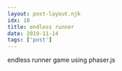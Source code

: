 ```yaml
---
layout: post-layout.njk
idx: 10
title: endless runner
date: 2019-11-14
tags: ['post']
---
```

<!-- Excerpt Start -->
endless runner game using phaser.js
<!-- Excerpt End -->

<style type = "text/css">

@media only screen and (max-width: 600px) {
body {
width:90%
}
}
</style>

<script src = "https://cdnjs.cloudflare.com/ajax/libs/phaser/3.24.1/phaser.min.js"></script>
<script>
let game;

var score = 0;
var scoreText;


// global game options
let gameOptions = {
    platformStartSpeed: 350,
    spawnRange: [150, 300],
    platformSizeRange: [70, 250],
    playerGravity: 900,
    jumpForce: 400,
    playerStartPosition: 200,
    jumps: 2
}

window.onload = function() {

    // object containing configuration options
    let gameConfig = {
        type: Phaser.AUTO,
        width: 1334,
        height: 750,
        scene: playGame,
        backgroundColor: 0xfffbf8,

        // physics settings
        physics: {
            default: "arcade"
        }
    }
    game = new Phaser.Game(gameConfig);
    window.focus();
    resize();
    window.addEventListener("resize", resize, false);
}

// playGame scene
class playGame extends Phaser.Scene{
    constructor(){
        super("PlayGame");
    }
    preload(){
        this.load.image("platform", "https://i.postimg.cc/mDw64Jdm/platform.png");
        this.load.image("player", "https://i.postimg.cc/9FzN3xyB/Untitled.jpg");
    }
    create(){

      scoreText = this.add.text(16, 16, 'score: 0', { fontSize: '32px', fill: '#000' });

        // group with all active platforms.
        this.platformGroup = this.add.group({

            // once a platform is removed, it's added to the pool
            removeCallback: function(platform){
                platform.scene.platformPool.add(platform)
            }
        });

        // pool
        this.platformPool = this.add.group({

            // once a platform is removed from the pool, it's added to the active platforms group
            removeCallback: function(platform){
                platform.scene.platformGroup.add(platform)
            }
        });

        // number of consecutive jumps made by the player
        this.playerJumps = 0;

        // adding a platform to the game, the arguments are platform width and x position
        this.addPlatform(game.config.width, game.config.width / 2);

        // adding the player;
        this.player = this.physics.add.sprite(gameOptions.playerStartPosition, game.config.height / 2, "player");
        this.player.setGravityY(gameOptions.playerGravity);

        // setting collisions between the player and the platform group
        this.physics.add.collider(this.player, this.platformGroup);

        // checking for input
        this.input.on("pointerdown", this.jump, this);
        this.input.keyboard.on('keydown', this.jump, this);

    }

    // the core of the script: platform are added from the pool or created on the fly
    addPlatform(platformWidth, posX){
        let platform;
        if(this.platformPool.getLength()){
            platform = this.platformPool.getFirst();
            platform.x = posX;
            platform.active = true;
            platform.visible = true;
            this.platformPool.remove(platform);
        }
        else{
            platform = this.physics.add.sprite(posX, game.config.height * 0.8, "platform");
            platform.setImmovable(true);
            platform.setVelocityX(gameOptions.platformStartSpeed * -1);
            this.platformGroup.add(platform);
        }
        platform.displayWidth = platformWidth;
        this.nextPlatformDistance = Phaser.Math.Between(gameOptions.spawnRange[0], gameOptions.spawnRange[1]);
    }

    // the player jumps when on the ground, or once in the air as long as there are jumps left and the first jump was on the ground
    jump(){
        if(this.player.body.touching.down || (this.playerJumps > 0 && this.playerJumps < gameOptions.jumps)){
            if(this.player.body.touching.down){
                this.playerJumps = 0;
            }
            this.player.setVelocityY(gameOptions.jumpForce * -1);
            this.playerJumps ++;
            score += 10;
            scoreText.setText('Score: ' + score);

        }
    }
    update(){

        // game over
        if(this.player.y > game.config.height){
            this.scene.start("PlayGame");
            score =0;
        }
        this.player.x = gameOptions.playerStartPosition;

        // recycling platforms
        let minDistance = game.config.width;
        this.platformGroup.getChildren().forEach(function(platform){
            let platformDistance = game.config.width - platform.x - platform.displayWidth / 2;
            minDistance = Math.min(minDistance, platformDistance);
            if(platform.x < - platform.displayWidth / 2){
                this.platformGroup.killAndHide(platform);
                this.platformGroup.remove(platform);
            }
        }, this);

        // adding new platforms
        if(minDistance > this.nextPlatformDistance){
            var nextPlatformWidth = Phaser.Math.Between(gameOptions.platformSizeRange[0], gameOptions.platformSizeRange[1]);
            this.addPlatform(nextPlatformWidth, game.config.width + nextPlatformWidth / 2);
        }
    }
};
function resize(){
      let canvas = document.querySelector("canvas");
  if( /Android|webOS|iPhone|iPad|iPod|BlackBerry/i.test(navigator.userAgent) ) {
  console.log('running on phone');console.log('phone width')
  let windowWidth = 350;
  console.log(windowWidth);
  let windowHeight = 650;
  console.log(windowHeight);
  let windowRatio = windowWidth / windowHeight;
  let gameRatio = game.config.width / game.config.height;
  if(windowRatio < gameRatio){
      canvas.style.width = windowWidth + "px";
      canvas.style.height = (windowWidth / gameRatio) + "px";
  }
  else{
      canvas.style.width = (windowHeight * gameRatio) + "px";
      canvas.style.height = windowHeight + "px";
  }
  return;
}
console.log('im still running')
    let windowWidth = window.innerWidth;
    console.log('browser width'+windowWidth);
    let windowHeight = window.innerHeight;
    console.log(windowHeight);
    let windowRatio = windowWidth / windowHeight;
    let gameRatio = game.config.width / game.config.height;
    if(windowRatio < gameRatio){
        canvas.style.width = windowWidth + "px";
        canvas.style.height = (windowWidth / gameRatio) + "px";
    }
    else{
        canvas.style.width = (windowHeight * gameRatio) + "px";
        canvas.style.height = windowHeight + "px";
    }


}

</script>
